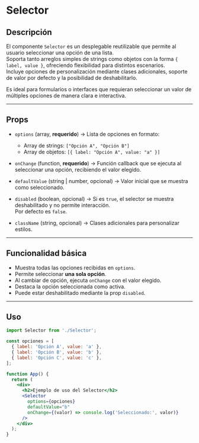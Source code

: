 # Selector

## Descripción

El componente `Selector` es un desplegable reutilizable que permite al usuario seleccionar una opción de una lista.  
Soporta tanto arreglos simples de strings como objetos con la forma `{ label, value }`, ofreciendo flexibilidad para distintos escenarios.  
Incluye opciones de personalización mediante clases adicionales, soporte de valor por defecto y la posibilidad de deshabilitarlo.

Es ideal para formularios o interfaces que requieran seleccionar un valor de múltiples opciones de manera clara e interactiva.

---

## Props

- `options` (array, **requerido**) → Lista de opciones en formato:
  - Array de strings: `["Opción A", "Opción B"]`
  - Array de objetos: `[{ label: "Opción A", value: "a" }]`

- `onChange` (function, **requerido**) → Función callback que se ejecuta al seleccionar una opción, recibiendo el valor elegido.

- `defaultValue` (string | number, opcional) → Valor inicial que se muestra como seleccionado.

- `disabled` (boolean, opcional) → Si es `true`, el selector se muestra deshabilitado y no permite interacción.  
  Por defecto es `false`.

- `className` (string, opcional) → Clases adicionales para personalizar estilos.

---

## Funcionalidad básica

- Muestra todas las opciones recibidas en `options`.
- Permite seleccionar **una sola opción**.
- Al cambiar de opción, ejecuta `onChange` con el valor elegido.
- Destaca la opción seleccionada como activa.
- Puede estar deshabilitado mediante la prop `disabled`.

---

## Uso

```jsx
import Selector from './Selector';

const opciones = [
  { label: 'Opción A', value: 'a' },
  { label: 'Opción B', value: 'b' },
  { label: 'Opción C', value: 'c' },
];

function App() {
  return (
    <div>
      <h2>Ejemplo de uso del Selector</h2>
      <Selector
        options={opciones}
        defaultValue="b"
        onChange={(valor) => console.log('Seleccionado:', valor)}
      />
    </div>
  );
}
```
